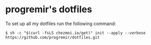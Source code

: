 # progremir's dotfiles

To set up all my dotfiles run the following command:
```
$ sh -c "$(curl -fsLS chezmoi.io/get)" init --apply --verbose https://github.com/progremir/dotfiles.git
```
